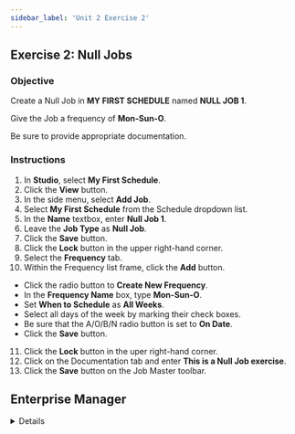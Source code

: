 ```yaml
---
sidebar_label: 'Unit 2 Exercise 2'
---
```


## Exercise 2: Null Jobs

### Objective

Create a Null Job in **MY FIRST SCHEDULE** named **NULL JOB 1**. 

Give the Job a frequency of **Mon-Sun-O**. 

Be sure to provide appropriate documentation.

### Instructions

1. In **Studio**, select **My First Schedule**. 
2. Click the **View** button.
3. In the side menu, select **Add Job**.
4. Select **My First Schedule** from the Schedule dropdown list.
5. In the **Name** textbox, enter **Null Job 1**.
6. Leave the **Job Type** as **Null Job**.
7. Click the **Save** button.
8. Click the **Lock** button in the upper right-hand corner.
9. Select the **Frequency** tab.   
10. Within the Frequency list frame, click the **Add** button.
  * Click the radio button to **Create New Frequency**.
  * In the **Frequency Name** box, type **Mon-Sun-O**.
  * Set **When to Schedule** as **All Weeks**.
  * Select all days of the week by marking their check boxes.
  * Be sure that the A/O/B/N radio button is set to **On Date**.
  *	Click the **Save** button.
11. Click the **Lock** button in the uper right-hand corner.
12.	Click on the Documentation tab and enter **This is a Null Job exercise**.
13.	Click the **Save** button on the Job Master toolbar.

## Enterprise Manager

<details>


:::tip [Walkthrough Video - Unit 2 Exercise 2](../static/videobasic/U2E2.mp4)

:::

1.	Under the **Administration** topic, Double-Click on **Job Master**. 
2.	In the **Schedule** drop-down list, select **My First Schedule**.
3.	Click the **Add** button on the Job Master toolbar. 
4.	In the **Name** textbox, enter **Null Job 1**.
5.	Click the **Save** button on the Job Master toolbar.
6.	Click on the **Frequency** tab.   
7.	Within the Frequency list frame, click the **Add** button.
  * Click the radio button to **Create New Frequency**.
  * In the **Frequency Name** Box, Type **Mon-Sun-O**.
  * Click **Next**.
  * Set **When to Schedule** as **All Weeks**
  * Select all days of the week by marking their check boxes
  *	Click the **Finish** button.
8.	Click on the Documentation tab and enter **This is a Null Job exercise**.
9.	Click the **Save** button on the Job Master toolbar.
10.	Close the Job Master.

</details>
